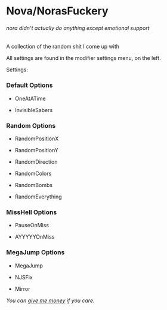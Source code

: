# Nova/NorasFuckery
###### *nora didn't actually do anything except emotional support*
A collection of the random shit I come up with

All settings are found in the modifier settings menu, on the left.

Settings: 

### Default Options
* OneAtATime

* InvisibleSabers

### Random Options

* RandomPositionX

* RandomPositionY

* RandomDirection

* RandomColors

* RandomBombs

* RandomEverything

### MissHell Options

* PauseOnMiss

* AYYYYYOnMiss

### MegaJump Options

* MegaJump

* NJSFix

* Mirror


*You can [give me money](https://ko-fi.com/itsnovahere) if you care.*
